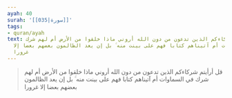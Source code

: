 ```yaml
---
ayah: 40
surah: '[[035|سورة]]'
tags:
- quran/ayah
text: قل أرأيتم شركاءكم الذين تدعون من دون الله أروني ماذا خلقوا من الأرض أم لهم شرك
  في السماوات أم آتيناهم كتابا فهم على بينت منه ۚ بل إن يعد الظالمون بعضهم بعضا إلا
  غرورا
---
```

> قل أرأيتم شركاءكم الذين تدعون من دون الله أروني ماذا خلقوا من الأرض أم لهم شرك في السماوات أم آتيناهم كتابا فهم على بينت منه ۚ بل إن يعد الظالمون بعضهم بعضا إلا غرورا
